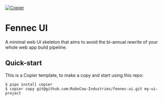 [![Copier](https://img.shields.io/endpoint?url=https://raw.githubusercontent.com/copier-org/copier/master/img/badge/badge-grayscale-inverted-border-orange.json)](https://github.com/copier-org/copier)

# Fennec UI

A minimal web UI skeleton that aims to avoid the bi-annual rewrite of your whole web app build pipeline.

## Quick-start

This is a Copier template, to make a copy and start using this repo:
```shell
$ pipx install copier
$ copier copy git@github.com:RoboCow-Industries/fennec-ui.git my-ui-project
```
